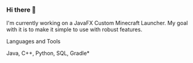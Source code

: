 ### Hi there 👋

I'm currently working on a JavaFX Custom Minecraft Launcher. My goal with it is to make it simple to use with robust features.

<p> Languages and Tools </p>
Java, C++, Python, SQL, Gradle*

